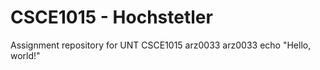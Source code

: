 # CSCE1015 - Hochstetler
Assignment repository for UNT CSCE1015
arz0033
arz0033
echo "Hello, world!"
